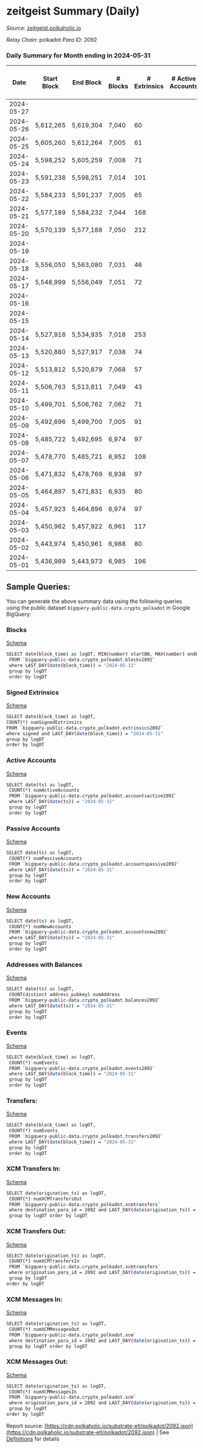 # zeitgeist Summary (Daily)

_Source_: [zeitgeist.polkaholic.io](https://zeitgeist.polkaholic.io)

*Relay Chain*: polkadot
*Para ID*: 2092



### Daily Summary for Month ending in 2024-05-31


| Date    | Start Block | End Block | # Blocks | # Extrinsics | # Active Accounts | # Passive Accounts | # New Accounts | # Addresses | # Events  | # Transfers ($USD) | # XCM Transfers In ($USD) | # XCM Transfers Out ($USD) | # XCM In | # XCM Out | Issues |
|---------|-------------|-----------|----------|--------------|-------------------|--------------------|----------------|-------------|-----------|--------------------|---------------------------|----------------------------|----------|-----------|--------|
| 2024-05-27 |  |  |  |  |  |  |  |  |  |   |   |   |  |  |  |
| 2024-05-26 | 5,612,265 | 5,619,304 | 7,040 | 60 |  |  |  |  | 55,435 | 59  |   |   |  |  |  |
| 2024-05-25 | 5,605,260 | 5,612,264 | 7,005 | 61 |  |  |  |  | 52,589 | 84  |   |   |  |  |  |
| 2024-05-24 | 5,598,252 | 5,605,259 | 7,008 | 71 |  |  |  |  | 55,518 | 110  |   |   |  |  |  |
| 2024-05-23 | 5,591,238 | 5,598,251 | 7,014 | 101 |  |  |  |  | 55,860 | 156  |   |   |  |  |  |
| 2024-05-22 | 5,584,233 | 5,591,237 | 7,005 | 65 |  |  |  |  | 52,701 | 78  |   |   |  |  |  |
| 2024-05-21 | 5,577,189 | 5,584,232 | 7,044 | 168 |  |  |  |  | 56,859 | 311  |   |   |  |  |  |
| 2024-05-20 | 5,570,139 | 5,577,188 | 7,050 | 212 |  |  |  |  | 57,698 | 508  |   |   |  |  |  |
| 2024-05-19 |  |  |  |  |  |  |  |  |  |   |   |   |  |  |  |
| 2024-05-18 | 5,556,050 | 5,563,080 | 7,031 | 46 |  |  |  | 17,507 | 52,631 | 65  |   |   |  |  |  |
| 2024-05-17 | 5,548,999 | 5,556,049 | 7,051 | 72 |  |  |  | 17,507 | 55,830 | 99  |   |   |  |  |  |
| 2024-05-16 |  |  |  |  |  |  |  | 17,515 |  |   |   |   |  |  |  |
| 2024-05-15 |  |  |  |  |  |  |  | 17,509 |  |   |   |   |  |  |  |
| 2024-05-14 | 5,527,918 | 5,534,935 | 7,018 | 253 |  |  |  | 17,506 | 55,632 | 458  |   |   |  |  |  |
| 2024-05-13 | 5,520,880 | 5,527,917 | 7,038 | 74 |  |  |  | 17,505 | 55,665 | 73  |   |   |  |  |  |
| 2024-05-12 | 5,513,812 | 5,520,879 | 7,068 | 57 |  |  |  | 17,504 | 55,592 | 39  |   |   |  |  |  |
| 2024-05-11 | 5,506,763 | 5,513,811 | 7,049 | 43 |  |  |  | 17,493 | 55,244 | 31  |   |   |  |  |  |
| 2024-05-10 | 5,499,701 | 5,506,762 | 7,062 | 71 |  |  |  | 17,493 | 52,733 | 58  |   |   |  |  |  |
| 2024-05-09 | 5,492,696 | 5,499,700 | 7,005 | 91 |  |  |  | 17,489 | 55,360 | 49  |   |   |  |  |  |
| 2024-05-08 | 5,485,722 | 5,492,695 | 6,974 | 97 |  |  |  | 17,487 | 55,399 | 135  |   |   |  |  |  |
| 2024-05-07 | 5,478,770 | 5,485,721 | 6,952 | 108 |  |  |  | 17,499 | 52,538 | 135  |   |   |  |  |  |
| 2024-05-06 | 5,471,832 | 5,478,769 | 6,938 | 97 |  |  |  | 17,493 | 54,971 | 76  |   |   |  |  |  |
| 2024-05-05 | 5,464,897 | 5,471,831 | 6,935 | 80 |  |  |  | 17,489 | 52,083 | 102  |   |   |  |  |  |
| 2024-05-04 | 5,457,923 | 5,464,896 | 6,974 | 97 |  |  |  | 17,484 | 55,207 | 144  |   |   |  |  |  |
| 2024-05-03 | 5,450,962 | 5,457,922 | 6,961 | 117 |  |  |  | 17,461 | 55,637 | 175  |   |   |  |  |  |
| 2024-05-02 | 5,443,974 | 5,450,961 | 6,988 | 80 |  |  |  | 17,458 | 52,041 | 61  |   |   |  |  |  |
| 2024-05-01 | 5,436,989 | 5,443,973 | 6,985 | 196 |  |  |  | 17,458 | 55,738 | 167  |   |   |  |  |  |

## Sample Queries:
You can generate the above summary data using the following queries using the public dataset `bigquery-public-data.crypto_polkadot` in Google BigQuery:


### Blocks 

[Schema](https://github.com/colorfulnotion/substrate-etl/blob/main/schema/blocks.json)

```bash
SELECT date(block_time) as logDT, MIN(number) startBN, MAX(number) endBN, COUNT(*) numBlocks 
 FROM `bigquery-public-data.crypto_polkadot.blocks2092`  
 where LAST_DAY(date(block_time)) = "2024-05-31" 
 group by logDT 
 order by logDT
```

### Signed Extrinsics 

[Schema](https://github.com/colorfulnotion/substrate-etl/blob/main/schema/extrinsics.json)

```bash
SELECT date(block_time) as logDT, 
COUNT(*) numSignedExtrinsics 
FROM `bigquery-public-data.crypto_polkadot.extrinsics2092`  
where signed and LAST_DAY(date(block_time)) = "2024-05-31" 
group by logDT 
order by logDT
```

### Active Accounts 

[Schema](https://github.com/colorfulnotion/substrate-etl/blob/main/schema/accountsactive.json)

```bash
SELECT date(ts) as logDT, 
 COUNT(*) numActiveAccounts 
 FROM `bigquery-public-data.crypto_polkadot.accountsactive2092` 
 where LAST_DAY(date(ts)) = "2024-05-31" 
 group by logDT 
 order by logDT
```

### Passive Accounts 

[Schema](https://github.com/colorfulnotion/substrate-etl/blob/main/schema/accountspassive.json)

```bash
SELECT date(ts) as logDT, 
 COUNT(*) numPassiveAccounts 
 FROM `bigquery-public-data.crypto_polkadot.accountspassive2092` 
 where LAST_DAY(date(ts)) = "2024-05-31" 
 group by logDT 
 order by logDT
```

### New Accounts 

[Schema](https://github.com/colorfulnotion/substrate-etl/blob/main/schema/accountsnew.json)

```bash
SELECT date(ts) as logDT, 
 COUNT(*) numNewAccounts 
 FROM `bigquery-public-data.crypto_polkadot.accountsnew2092` 
 where LAST_DAY(date(ts)) = "2024-05-31" 
 group by logDT
 order by logDT
```

### Addresses with Balances 

[Schema](https://github.com/colorfulnotion/substrate-etl/blob/main/schema/balances.json)

```bash
SELECT date(ts) as logDT,
 COUNT(distinct address_pubkey) numAddress 
 FROM `bigquery-public-data.crypto_polkadot.balances2092` 
 where LAST_DAY(date(ts)) = "2024-05-31" 
 group by logDT 
 order by logDT
```

### Events 

[Schema](https://github.com/colorfulnotion/substrate-etl/blob/main/schema/events.json)

```bash
SELECT date(block_time) as logDT, 
 COUNT(*) numEvents 
 FROM `bigquery-public-data.crypto_polkadot.events2092` 
 where LAST_DAY(date(block_time)) = "2024-05-31" 
 group by logDT 
 order by logDT
```

### Transfers:

[Schema](https://github.com/colorfulnotion/substrate-etl/blob/main/schema/transfers.json)

```bash
SELECT date(block_time) as logDT, 
 COUNT(*) numEvents 
 FROM `bigquery-public-data.crypto_polkadot.transfers2092` 
 where LAST_DAY(date(block_time)) = "2024-05-31" 
 group by logDT 
 order by logDT
```

### XCM Transfers In: 

[Schema](https://github.com/colorfulnotion/substrate-etl/blob/main/schema/xcmtransfers.json)

```bash
SELECT date(origination_ts) as logDT, 
 COUNT(*) numXCMTransfersOut 
 FROM `bigquery-public-data.crypto_polkadot.xcmtransfers` 
 where destination_para_id = 2092 and LAST_DAY(date(origination_ts)) = "2024-05-31" 
 group by logDT order by logDT
```

### XCM Transfers Out: 

[Schema](https://github.com/colorfulnotion/substrate-etl/blob/main/schema/xcmtransfers.json)

```bash
SELECT date(origination_ts) as logDT, 
 COUNT(*) numXCMTransfersIn 
 FROM `bigquery-public-data.crypto_polkadot.xcmtransfers` 
 where origination_para_id = 2092 and LAST_DAY(date(origination_ts)) = "2024-05-31" 
 group by logDT 
order by logDT
```

### XCM Messages In: 

[Schema](https://github.com/colorfulnotion/substrate-etl/blob/main/schema/xcm.json)

```bash
SELECT date(origination_ts) as logDT, 
 COUNT(*) numXCMMessagesOut 
 FROM `bigquery-public-data.crypto_polkadot.xcm` 
 where destination_para_id = 2092 and LAST_DAY(date(origination_ts)) = "2024-05-31" 
 group by logDT order by logDT
```

### XCM Messages Out: 

[Schema](https://github.com/colorfulnotion/substrate-etl/blob/main/schema/xcm.json)

```bash
SELECT date(origination_ts) as logDT, 
 COUNT(*) numXCMMessagesIn 
 FROM `bigquery-public-data.crypto_polkadot.xcm` 
 where origination_para_id = 2092 and LAST_DAY(date(origination_ts)) = "2024-05-31" 
 group by logDT 
order by logDT
```


Report source: [https://cdn.polkaholic.io/substrate-etl/polkadot/2092.json](https://cdn.polkaholic.io/substrate-etl/polkadot/2092.json) | See [Definitions](/DEFINITIONS.md) for details

